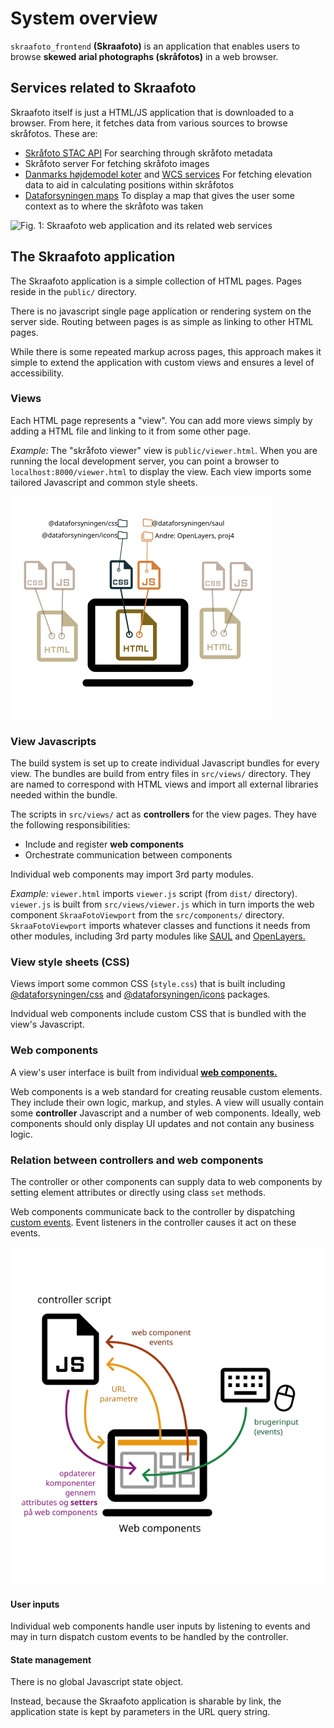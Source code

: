 # System overview

`skraafoto_frontend` **(Skraafoto)** is an application that enables users to browse **skewed arial photographs (skråfotos)** in a web browser.


## Services related to Skraafoto

Skraafoto itself is just a HTML/JS application that is downloaded to a browser. 
From here, it fetches data from various sources to browse skråfotos. These are:

- [Skråfoto STAC API](https://github.com/SDFIdk/skraafoto_stac_public/blob/main/dokumentation.md)
  For searching through skråfoto metadata 
- Skråfoto server 
  For fetching skråfoto images
- [Danmarks højdemodel koter](https://datafordeler.dk/dataoversigt/danmarks-hoejdemodel-dhm/koter/) and [WCS services](https://datafordeler.dk/dataoversigt/danmarks-hoejdemodel-dhm/dhm-wcs/)
  For fetching elevation data to aid in calculating positions within skråfotos
- [Dataforsyningen maps](https://dataforsyningen.dk/data/962)
  To display a map that gives the user some context as to where the skråfoto was taken

![Fig. 1: Skraafoto web application and its related web services](./images/high-level.svg)


## The Skraafoto application

The Skraafoto application is a simple collection of HTML pages.
Pages reside in the `public/` directory.

There is no javascript single page application or rendering system on the server side.
Routing between pages is as simple as linking to other HTML pages.

While there is some repeated markup across pages, this approach makes it simple to extend the application with custom views and ensures a level of accessibility.

### Views

Each HTML page represents a "view".
You can add more views simply by adding a HTML file and linking to it from some other page.

<em>Example:</em> The "skråfoto viewer" view is `public/viewer.html`. 
When you are running the local development server, you can point a browser to `localhost:8000/viewer.html` to display the view.
Each view imports some tailored Javascript and common style sheets. 

![Fig. 2: Web pages and their related resources](./images/page-level.svg)

### View Javascripts

The build system is set up to create individual Javascript bundles for every view. 
The bundles are build from entry files in `src/views/` directory. They are named to correspond with HTML views and import all external libraries needed within the bundle.

The scripts in `src/views/` act as **controllers** for the view pages. They have the following responsibilities:

- Include and register **web components**
- Orchestrate communication between components 

Individual web components may import 3rd party modules.

<em>Example:</em> `viewer.html` imports `viewer.js` script (from `dist/` directory). 
`viewer.js` is built from `src/views/viewer.js` which in turn imports the web component `SkraaFotoViewport` from the `src/components/` directory.
`SkraaFotoViewport` imports whatever classes and functions it needs from other modules, including 3rd party modules like [SAUL](https://www.npmjs.com/package/@dataforsyningen/saul) and [OpenLayers.](https://www.npmjs.com/package/ol)

### View style sheets (CSS)

Views import some common CSS (`style.css`) that is built including [@dataforsyningen/css](https://www.npmjs.com/package/@dataforsyningen/css) and [@dataforsyningen/icons](https://www.npmjs.com/package/@dataforsyningen/icons) packages.

Indvidual web components include custom CSS that is bundled with the view's Javascript.

### Web components

A view's user interface is built from individual **[web components.](https://developer.mozilla.org/en-US/docs/Web/Web_Components)**

Web components is a web standard for creating reusable custom elements. They include their own logic, markup, and styles.
A view will usually contain some **controller** Javascript and a number of web components.
Ideally, web components should only display UI updates and not contain any business logic. 

### Relation between controllers and web components

The controller or other components can supply data to web components by setting element attributes or directly using class `set` methods.

Web components communicate back to the controller by dispatching [custom events](https://developer.mozilla.org/en-US/docs/Web/API/CustomEvent).
Event listeners in the controller causes it act on these events.

![Fig. 3: Communication between components and controller scripts within web pages](./images/javascript-level.svg)

#### User inputs

Individual web components handle user inputs by listening to events and may in turn dispatch custom events to be handled by the controller.

#### State management

There is no global Javascript state object. 

Instead, because the Skraafoto application is sharable by link, the application state is kept by parameters in the URL query string.
